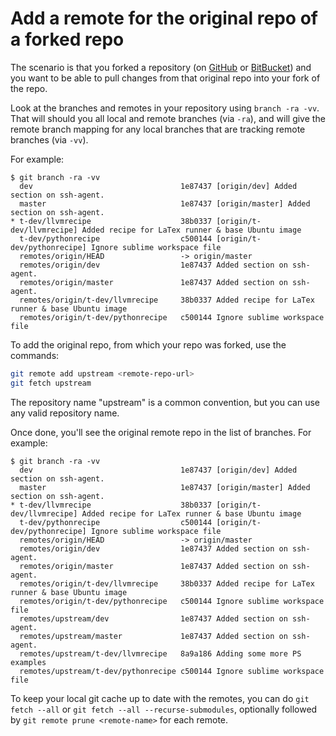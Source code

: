 # Add a remote for the original repo of a forked repo

The scenario is that you forked a repository (on [GitHub](https://github.com) or [BitBucket](https://bitbucket.org/)) and you want to be able to pull changes from that original repo into your fork of the repo.

Look at the branches and remotes in your repository using `branch -ra -vv`. That will should you all local and remote branches (via `-ra`), and will give the remote branch mapping for any local branches that are tracking remote branches (via `-vv`).

For example:

```nohighlight
$ git branch -ra -vv
  dev                                 1e87437 [origin/dev] Added section on ssh-agent.
  master                              1e87437 [origin/master] Added section on ssh-agent.
* t-dev/llvmrecipe                    38b0337 [origin/t-dev/llvmrecipe] Added recipe for LaTex runner & base Ubuntu image
  t-dev/pythonrecipe                  c500144 [origin/t-dev/pythonrecipe] Ignore sublime workspace file
  remotes/origin/HEAD                 -> origin/master
  remotes/origin/dev                  1e87437 Added section on ssh-agent.
  remotes/origin/master               1e87437 Added section on ssh-agent.
  remotes/origin/t-dev/llvmrecipe     38b0337 Added recipe for LaTex runner & base Ubuntu image
  remotes/origin/t-dev/pythonrecipe   c500144 Ignore sublime workspace file
```

To add the original repo, from which your repo was forked, use the commands:

```bash
git remote add upstream <remote-repo-url>
git fetch upstream
```

The repository name "upstream" is a common convention, but you can use any valid repository name.

Once done, you'll see the original remote repo in the list of branches. For example:

```nohighlight
$ git branch -ra -vv
  dev                                 1e87437 [origin/dev] Added section on ssh-agent.
  master                              1e87437 [origin/master] Added section on ssh-agent.
* t-dev/llvmrecipe                    38b0337 [origin/t-dev/llvmrecipe] Added recipe for LaTex runner & base Ubuntu image
  t-dev/pythonrecipe                  c500144 [origin/t-dev/pythonrecipe] Ignore sublime workspace file
  remotes/origin/HEAD                 -> origin/master
  remotes/origin/dev                  1e87437 Added section on ssh-agent.
  remotes/origin/master               1e87437 Added section on ssh-agent.
  remotes/origin/t-dev/llvmrecipe     38b0337 Added recipe for LaTex runner & base Ubuntu image
  remotes/origin/t-dev/pythonrecipe   c500144 Ignore sublime workspace file
  remotes/upstream/dev                1e87437 Added section on ssh-agent.
  remotes/upstream/master             1e87437 Added section on ssh-agent.
  remotes/upstream/t-dev/llvmrecipe   8a9a186 Adding some more PS examples
  remotes/upstream/t-dev/pythonrecipe c500144 Ignore sublime workspace file
```

To keep your local git cache up to date with the remotes, you can do `git fetch --all` or `git fetch --all --recurse-submodules`, optionally followed by `git remote prune <remote-name>` for each remote.
